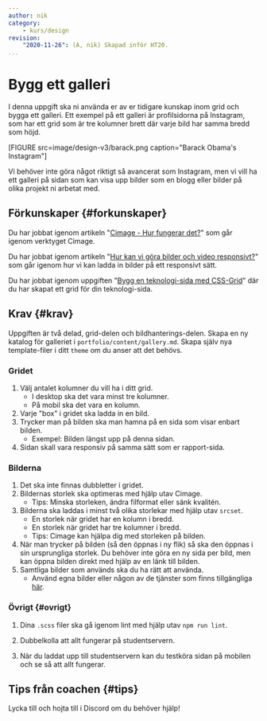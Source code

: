 ```yaml
---
author: nik
category:
    - kurs/design
revision:
    "2020-11-26": (A, nik) Skapad inför HT20.
...
```

Bygg ett galleri
===================================

I denna uppgift ska ni använda er av er tidigare kunskap inom grid och bygga ett galleri. Ett exempel på ett galleri är profilsidorna på Instagram, som har ett grid som är tre kolumner brett där varje bild har samma bredd som höjd.

[FIGURE src=image/design-v3/barack.png caption="Barack Obama's Instagram"]

<!--more-->

Vi behöver inte göra något riktigt så avancerat som Instagram, men vi vill ha ett galleri på sidan som kan visa upp bilder som en blogg eller bilder på olika projekt ni arbetat med.



Förkunskaper {#forkunskaper}
-----------------------

Du har jobbat igenom artikeln "[Cimage - Hur fungerar det?](kunskap/cimage-hur-fungerar-det)" som går igenom verktyget Cimage.

Du har jobbat igenom artikeln "[Hur kan vi göra bilder och video responsivt?](kunskap/hur-kan-vi-gora-det-responsivt)" som går igenom hur vi kan ladda in bilder på ett responsivt sätt.

Du har jobbat igenom uppgiften "[Bygg en teknologi-sida med CSS-Grid](uppgift/bygg-en-teknologi-sida-css-grid)" där du har skapat ett grid för din teknologi-sida.



Krav {#krav}
-----------------------

Uppgiften är två delad, grid-delen och bildhanterings-delen. Skapa en ny katalog för galleriet i `portfolio/content/gallery.md`. Skapa själv nya template-filer i ditt `theme` om du anser att det behövs.



### Gridet

1. Välj antalet kolumner du vill ha i ditt grid.
    * I desktop ska det vara minst tre kolumner.
    * På mobil ska det vara en kolumn.
2. Varje "box" i gridet ska ladda in en bild.
3. Trycker man på bilden ska man hamna på en sida som visar enbart bilden.
    * Exempel: Bilden längst upp på denna sidan.
4. Sidan skall vara responsiv på samma sätt som er rapport-sida.



### Bilderna

1. Det ska inte finnas dubbletter i gridet.
2. Bildernas storlek ska optimeras med hjälp utav Cimage.
    * Tips: Minska storleken, ändra filformat eller sänk kvalitén.
3. Bilderna ska laddas i minst två olika storlekar med hjälp utav `srcset`.
    * En storlek när gridet har en kolumn i bredd.
    * En storlek när gridet har tre kolumner i bredd.
    * Tips: Cimage kan hjälpa dig med storleken på bilden.
4. När man trycker på bilden (så den öppnas i ny flik) så ska den öppnas i sin ursprungliga storlek. Du behöver inte göra en ny sida per bild, men kan öppna bilden direkt med hjälp av en länk till bilden.
5. Samtliga bilder som används ska du ha rätt att använda.
    * Använd egna bilder eller någon av de tjänster som finns tillgängliga [här](kurser/design-v3/kmom05#var-letar-man).



### Övrigt {#ovrigt}

1. Dina `.scss` filer ska gå igenom lint med hjälp utav `npm run lint`.

1. Dubbelkolla att allt fungerar på studentservern.

1. När du laddat upp till studentservern kan du testköra sidan på mobilen och se så att allt fungerar.



Tips från coachen {#tips}
-----------------------

Lycka till och hojta till i Discord om du behöver hjälp!
